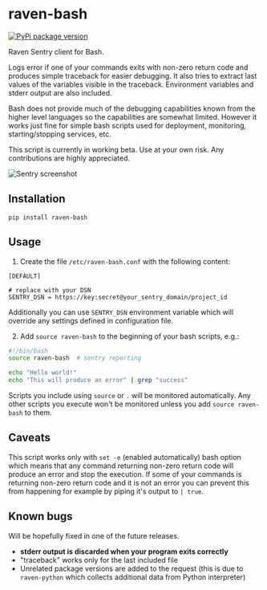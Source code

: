 # raven-bash
[![PyPi package version](https://badge.fury.io/py/raven-bash.png)](https://badge.fury.io/py/raven-bash)
    
Raven Sentry client for Bash.

Logs error if one of your commands exits with non-zero return code and produces simple traceback for easier debugging. It also tries to extract last values of the variables visible in the traceback. Environment variables and stderr output are also included.

Bash does not provide much of the debugging capabilities known from the higher level languages so the capabilities are somewhat limited. However it works just fine for simple bash scripts used for deployment, monitoring, starting/stopping services, etc.

This script is currently in working beta. Use at your own risk. Any contributions are highly appreciated.

![Sentry screenshot](https://upx.cz/yll8sbt7jsm991cssgoieb0akdpkl799lk3cea55)

## Installation
```shell
pip install raven-bash
```

## Usage
1. Create the file `/etc/raven-bash.conf` with the following content:
  ```
  [DEFAULT]
  
  # replace with your DSN
  SENTRY_DSN = https://key:secret@your_sentry_domain/project_id
  ```
  Additionally you can use `SENTRY_DSN` environment variable which will override any settings defined in configuration file.

2. Add `source raven-bash` to the beginning of your bash scripts, e.g.:
  ```bash
  #!/bin/bash
  source raven-bash  # sentry reporting
  
  echo "Hello world!"
  echo "This will produce an error" | grep "success"
  ```
  
  Scripts you include using `source` or `.` will be monitored automatically. Any other scripts you execute won't be monitored unless you add `source raven-bash` to them.
  
## Caveats
This script works only with `set -e` (enabled automatically) bash option which means that any command returning non-zero return code will produce an error and stop the execution. If some of your commands is returning non-zero return code and it is not an error you can prevent this from happening for example by piping it's output to `| true`.

## Known bugs
Will be hopefully fixed in one of the future releases.

* **stderr output is discarded when your program exits correctly**
* "traceback" works only for the last included file
* Unrelated package versions are added to the request (this is due to `raven-python` which collects additional data from Python interpreter)
